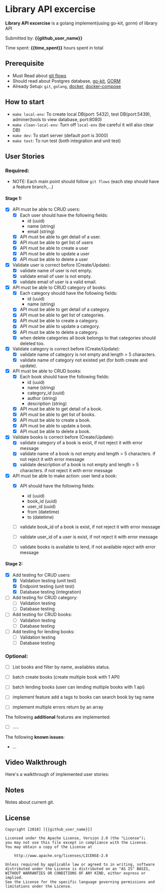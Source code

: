 # Library API excercise

**Library API excercise** is a golang implement(using go-kit, gorm) of library API

Submitted by: **{{github_user_name}}**

Time spent: **{{time_spent}}** hours spent in total

## Prerequisite

* Must Read about [git flows](https://nvie.com/posts/a-successful-git-branching-model)
* Should read about Postgres database, [go-kit](https://gokit.io/examples/stringsvc.html), [GORM](http://doc.gorm.io/)
* Already Setup: `git`, `golang`, [docker](https://docs.docker.com/install), [docker-compose](https://docs.docker.com/compose/install/#install-compose)

## How to start

* `make local-env`: To create local DB(port: 5432), test DB(port:5439), adminer(tools to view database, port:8080)
* `make clean-local-env`: Turn off `local-env` (be careful it will also clear DB)
* `make dev`: To start server (default port is 3000)
* `make test`: To run test (both integration and unit test)

## User Stories

### Required:
* NOTE:  Each main point should follow `git flows` (each step should have a feature branch,...)

#### Stage 1:

* [x] API must be able to CRUD users:
  * [x] Each user should have the following fields:
    * id (uuid)
    * name (string)
    * email (string)
  * [x] API must be able to get detail of a user.
  * [x] API must be able to get list of users
  * [x] API must be able to create a user
  * [x] API must be able to update a user
  * [x] API must be able to delete a user
* [x] Validate user is correct before (Create/Update):
  * [x] validate name of user is not empty.
  * [x] validate email of user is not empty.
  * [x] validate email of user is a valid email.
  
* [X] API must be able to CRUD category of books:
  * [X] Each category should have the following fields:
    * id (uuid)
    * name (string)
  * [X] API must be able to get detail of a category.
  * [X] API must be able to get list of categories.
  * [X] API must be able to create a category.
  * [X] API must be able to update a category.
  * [X] API must be able to delete a category.
  * [X] when delete categories all book belongs to that categories should deleted too.
  
* [x] Validate category is correct before (Create/Update):
  * [x] validate name of category is not empty and length > 5 characters.
  * [x] validate name of category not existed yet (for both create and update).

* [X] API must be able to CRUD books:
  * [X] Each book should have the following fields:
    * id (uuid)
    * name (string)
    * category_id (uuid)
    * author (string)
    * description (string)
  * [X] API must be able to get detail of a book.
  * [X] API must be able to get list of books.
  * [X] API must be able to create a book.
  * [X] API must be able to update a book.
  * [X] API must be able to delete a book.
  
* [X] Validate books is correct before (Create/Update):
  * [X] validate category of a book is exist, if not reject it with error message
  * [x] validate name of a book is not empty and length > 5 characters. if not reject it with error message
  * [x] validate description of a book is not empty and length > 5 characters. if not reject it with error message
  
* [x] API must be able to make action: user lend a book:
  * [x] API should have the following fields:
    * id (uuid)
    * book_id (uuid)
    * user_id (uuid)
    * from (datetime)
    * to (datetime)
  * [ ] validate book_id of a book is exist, if not reject it with error message
  * [ ] validate user_id of a user is exist, if not reject it with error message
  * [ ] validate books is available to lend, if not available reject with error message
  
  
#### Stage 2:

* [x] Add testing for CRUD users:
  * [x] Validation testing (unit test)
  * [x] Endpoint testing (unit test)
  * [x] Database testing (integration)
* [ ] Add testing for CRUD category:
  * [ ] Validation testing
  * [ ] Database testing
* [ ] Add testing for CRUD books:
  * [ ] Validation testing
  * [ ] Database testing
* [ ] Add testing for lending books:
  * [ ] Validation testing
  * [ ] Database testing

### Optional:

*  [ ] List books and filter by name, availables status.
*  [ ] batch create books (create multiple book with 1 API)
*  [ ] batch lending books (user can lending multiple books with 1 api)
*  [ ] implement feature add a tags to books can search book by tag name
*  [ ] implement multiple errors return by an array


The following **additional** features are implemented:

* [ ] .....

The following **known issues**:

* ...

## Video Walkthrough

Here's a walkthrough of implemented user stories:


## Notes

Notes about current git.

## License

    Copyright [2018] [{{github_user_name}}]

    Licensed under the Apache License, Version 2.0 (the "License");
    you may not use this file except in compliance with the License.
    You may obtain a copy of the License at

        http://www.apache.org/licenses/LICENSE-2.0

    Unless required by applicable law or agreed to in writing, software
    distributed under the License is distributed on an "AS IS" BASIS,
    WITHOUT WARRANTIES OR CONDITIONS OF ANY KIND, either express or implied.
    See the License for the specific language governing permissions and
    limitations under the License.

